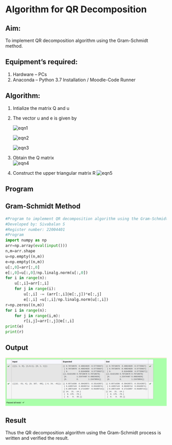 # Algorithm for QR Decomposition
## Aim:
To implement QR decomposition algorithm using the Gram-Schmidt method.
## Equipment’s required:
1.	Hardware – PCs
2.	Anaconda – Python 3.7 Installation / Moodle-Code Runner
## Algorithm:
1.	Intialize the matrix Q and u
2.	The vector u and e is given by

    ![eqn1](./ex4.jpg)

    ![eqn2](./ex6.jpg)

    ![eqn3](./ex3.jpg)

3.	Obtain the Q matrix   
    ![eqn4](./ex1.jpg)
4.	Construct the upper triangular matrix R
    ![eqn5](./ex2.jpg)

## Program
## Gram-Schmidt Method
```python 
#Program to implement QR decomposition algorithm using the Gram-Schmidt method
#Developed by: Sivabalan S
#Register number: 22004401
#Program
import numpy as np 
arr=np.array(eval(input()))
n,m=arr.shape
u=np.empty((n,m))
e=np.empty((n,m))
u[:,0]=arr[:,0]
e[:,0]=u[:,0]/np.linalg.norm(u[:,0])
for i in range(n):
    u[:,i]=arr[:,i]
    for j in range(i):
        u[:,i] -= (arr[:,i]@e[:,j])*e[:,j]
        e[:,i] =u[:,i]/np.linalg.norm(u[:,i])
r=np.zeros((n,m))
for i in range(n):
    for j in range(i,m):
        r[i,j]=arr[:,j]@e[:,i]
print(e)
print(r)
```

## Output
![output](/qrout.png)

## Result
Thus the QR decomposition algorithm using the Gram-Schmidt process is written and verified the result.

